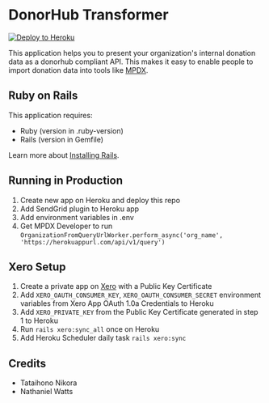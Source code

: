 DonorHub Transformer
================

[![Deploy to Heroku](https://www.herokucdn.com/deploy/button.png)](https://heroku.com/deploy)

This application helps you to present your organization's internal donation data as a donorhub compliant API. This makes it easy to enable people to import donation data into tools like [MPDX](https://mpdx.org).

Ruby on Rails
-------------

This application requires:

- Ruby (version in .ruby-version)
- Rails (version in Gemfile)

Learn more about [Installing Rails](http://railsapps.github.io/installing-rails.html).

Running in Production
---------------------

1. Create new app on Heroku and deploy this repo
2. Add SendGrid plugin to Heroku app
3. Add environment variables in .env
4. Get MPDX Developer to run `OrganizationFromQueryUrlWorker.perform_async('org_name', 'https://herokuappurl.com/api/v1/query')`

Xero Setup
----------

1. Create a private app on [Xero](https://developer.xero.com/myapps/) with a Public Key Certificate
2. Add `XERO_OAUTH_CONSUMER_KEY`, `XERO_OAUTH_CONSUMER_SECRET` environment variables from Xero App OAuth 1.0a Credentials to Heroku
3. Add `XERO_PRIVATE_KEY` from the Public Key Certificate generated in step 1 to Heroku
4. Run `rails xero:sync_all` once on Heroku
5. Add Heroku Scheduler daily task `rails xero:sync`

Credits
-------
- Tataihono Nikora
- Nathaniel Watts
